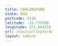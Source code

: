 ```yaml
---
title: CARLINGFORD
state: NSW
postcode: 2118
latitude: -33.775596
longitude: 151.043518
url: /nsw/carlingford/
layout: suburb
---
```

